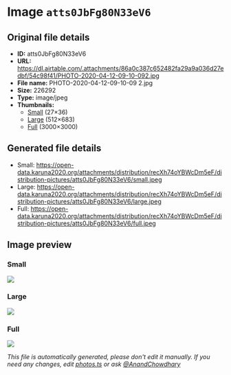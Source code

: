 # Image `atts0JbFg80N33eV6`

## Original file details

- **ID:** atts0JbFg80N33eV6
- **URL:** https://dl.airtable.com/.attachments/86a0c387c652482fa29a9a036d27edbf/54c98f41/PHOTO-2020-04-12-09-10-092.jpg
- **File name:** PHOTO-2020-04-12-09-10-09 2.jpg
- **Size:** 226292
- **Type:** image/jpeg
- **Thumbnails:**
  - [Small](https://dl.airtable.com/.attachmentThumbnails/277e270695f6dacd19047554f82f8c89/a84b085b) (27×36)
  - [Large](https://dl.airtable.com/.attachmentThumbnails/7b1a58340da4be28d3c1985bdbd5d9e2/e689c71c) (512×683)
  - [Full](https://dl.airtable.com/.attachmentThumbnails/1844d9d255ef03050b61aca6b851f908/dd06c22b) (3000×3000)

## Generated file details

- Small: https://open-data.karuna2020.org/attachments/distribution/recXh74oYBWcDm5eF/distribution-pictures/atts0JbFg80N33eV6/small.jpeg
- Large: https://open-data.karuna2020.org/attachments/distribution/recXh74oYBWcDm5eF/distribution-pictures/atts0JbFg80N33eV6/large.jpeg
- Full: https://open-data.karuna2020.org/attachments/distribution/recXh74oYBWcDm5eF/distribution-pictures/atts0JbFg80N33eV6/full.jpeg

## Image preview

### Small

![](https://open-data.karuna2020.org/attachments/distribution/recXh74oYBWcDm5eF/distribution-pictures/atts0JbFg80N33eV6/small.jpeg)

### Large

![](https://open-data.karuna2020.org/attachments/distribution/recXh74oYBWcDm5eF/distribution-pictures/atts0JbFg80N33eV6/large.jpeg)

### Full

![](https://open-data.karuna2020.org/attachments/distribution/recXh74oYBWcDm5eF/distribution-pictures/atts0JbFg80N33eV6/full.jpeg)

_This file is automatically generated, please don't edit it manually. If you need any changes, edit [photos.ts](/photos.ts) or ask [@AnandChowdhary](https://github.com/AnandChowdhary)_
